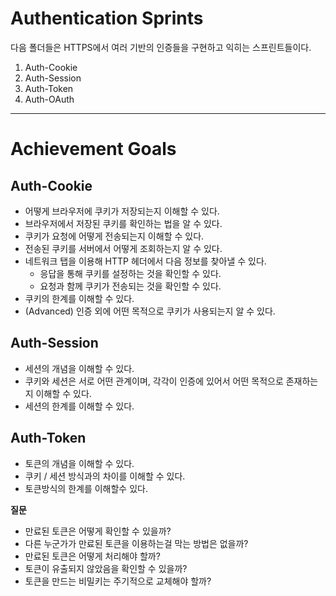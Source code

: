 # Authentication Sprints

다음 폴더들은 HTTPS에서 여러 기반의 인증들을 구현하고 익히는 스프린트들이다.

1. Auth-Cookie
2. Auth-Session
3. Auth-Token
4. Auth-OAuth

---

# Achievement Goals

## Auth-Cookie

- 어떻게 브라우저에 쿠키가 저장되는지 이해할 수 있다.
- 브라우저에서 저장된 쿠키를 확인하는 법을 알 수 있다.
- 쿠키가 요청에 어떻게 전송되는지 이해할 수 있다.
- 전송된 쿠키를 서버에서 어떻게 조회하는지 알 수 있다.
- 네트워크 탭을 이용해 HTTP 헤더에서 다음 정보를 찾아낼 수 있다.
  - 응답을 통해 쿠키를 설정하는 것을 확인할 수 있다.
  - 요청과 함께 쿠키가 전송되는 것을 확인할 수 있다.
- 쿠키의 한계를 이해할 수 있다.
- (Advanced) 인증 외에 어떤 목적으로 쿠키가 사용되는지 알 수 있다.

## Auth-Session

- 세션의 개념을 이해할 수 있다.
- 쿠키와 세션은 서로 어떤 관계이며, 각각이 인증에 있어서 어떤 목적으로 존재하는지 이해할 수 있다.
- 세션의 한계를 이해할 수 있다.

## Auth-Token

- 토큰의 개념을 이해할 수 있다.
- 쿠키 / 세션 방식과의 차이를 이해할 수 있다.
- 토큰방식의 한계를 이해할수 있다.

**질문**

- 만료된 토큰은 어떻게 확인할 수 있을까?
- 다른 누군가가 만료된 토큰을 이용하는걸 막는 방법은 없을까?
- 만료된 토큰은 어떻게 처리해야 할까?
- 토큰이 유출되지 않았음을 확인할 수 있을까?
- 토큰을 만드는 비밀키는 주기적으로 교체해야 할까?
